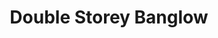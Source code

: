 ---
layout: post
categories: [sale, house, banglow]
title: "Double Storey Banglow"
price: "3 Crore"
front: "9 Rooms"
baths: "2"
workshops: "Garage"
address: "Street No.3, House No. 84"
type: "Banglow FOR SALE"
area: "1 Kanal"
---
